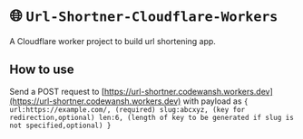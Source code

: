 # 🌐 `Url-Shortner-Cloudflare-Workers`

A Cloudflare worker project to build url shortening app.

## How to use
Send a POST request to [https://url-shortner.codewansh.workers.dev](https://url-shortner.codewansh.workers.dev)
with payload as 
    ```
    {
        url:https://example.com/, (required)
        slug:abcxyz, (key for redirection,optional)
        len:6, (length of key to be generated if slug is not specified,optional)
    }
    ```

